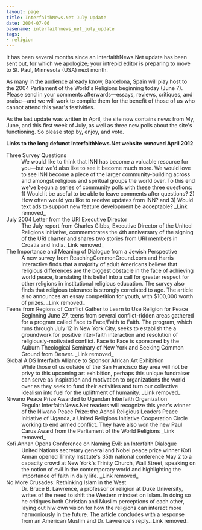 ```yaml
---
layout: page
title: InterfaithNews.Net July Update
date: 2004-07-06
basename: interfaithnews_net_july_update
tags:
- religion
---
```


It has been several months since an InterfaithNews.Net update has been sent out, for which we apologize;
your intrepid editor is preparing to move to St. Paul, Minnesota (USA) next month.

As many in the audience already know, Barcelona, Spain will play host to the 2004
Parliament of the World's Religions beginning today (June 7). Please send in your
comments afterwards&mdash;essays, reviews, critiques, and praise&mdash;and we will
work to compile them for the benefit of those of us who cannot attend this year's
festivities.

As the last update was written in April, the site now contains news from My, June,
and this first week of July, as well as three new polls about the site's functioning.
So please stop by, enjoy, and vote.

<!-- truncate -->

**Links to the long defunct InterfaithNews.Net website removed April 2012**

<dl>
<dt>Three Survey
Questions</dt>
<dd>We would like to think that INN has become a valuable resource for you&mdash;but
  we'd also like to see it become much more. We would love to see INN become a
  piece of the larger community-building across and amongst religious and spiritual
  groups the world over. To this end we've begun a series of community polls with
  these three questions: 1) Would it be useful to be able to leave comments after
  questions? 2) How often would you like to receive updates from INN? and 3) Would
  text ads to support new feature development be acceptable?
_Link removed_</dd>
<dt>July 2004 Letter from the URI Executive Director</dt>
<dd>The July report from Charles Gibbs, Executive Director of the United Religions
  Initiative, commemorates the 4th anniversary of the signing of the URI charter
and shares two stories from URI members in Croatia and India._Link removed_</dd>
<dt>The Importance and Meaning of Dialogue from a Jewish Perspective</dt>
<dd>A new survey from ReachingCommonGround.com and Harris Interactive finds that
  a majority of adult Americans believe that religious differences are the biggest
  obstacle in the face of achieving world peace, translating this belief into a
  call for greater respect for other religions in institutional religious education.
  The survey also finds that religious tolerance is strongly correlated to age.
  The article also announces an essay competition for youth, with $100,000 worth
of prizes.
_Link removed_</dd>
<dt>Teens from Regions of Conflict Gather to Learn to Use Religion for Peace</dt>
<dd>Beginning June 27, teens from several conflict-ridden areas gathered for a
  program called Face to Face/Faith to Faith. The program, which runs through July
  12 in New York City, seeks to establish the a groundwork for positive inter-faith
  interaction and resolution of religiously-motivated conflict. Face to Face is
  sponsored by the Auburn Theological Seminary of New York and Seeking Common Ground
from Denver.
_Link removed_</dd>
<dt>Global AIDS Interfaith Alliance to Sponsor African Art Exhibition</dt>
<dd> While those of us outside of the San Francisco Bay area will not be privy
  to this upcoming art exhibition, perhaps this unique fundraiser can serve as
  inspiration and motivation to organizations the world over as they seek to fund
  their activities and turn our collective idealism into fuel for the upliftment
of humanity.
_Link removed_</dd>
<dt>Niwano Peace Prize Awarded to Ugandan Interfaith Organization</dt>
<dd> Regular InterfaithNews.Net readers will recognize this year's winner of the
  Niwano Peace Prize: the Acholi Religious Leaders Peace Initiative of Uganda,
a United Religions Initiative Cooperation Circle working to end armed conflict.
  They have also won the new Paul Carus Award from the Parliament of the World
  Religions
  _Link removed_ </dd>
<dt>Kofi Annan Opens Conference on Naming Evil: an Interfaith Dialogue</dt>
<dd>United Nations secretary general and Nobel peace prize winner Kofi Annan opened
  Trinity Institute's 35th national conference May 2 to a capacity crowd at New
  York's Trinity Church, Wall Street, speaking on the notion of evil in the contemporary
world and highlighting the importance of faith in daily life.
_Link removed_ </dd>
<dt>No More Crusades: Rethinking Islam in the West</dt>
<dd> Dr. Bruce B. Lawrence, a professor or religion at Duke University, writes
  of the need to shift the Western mindset on Islam. In doing so he critiques both
  Christian and Muslim perceptions of each other, laying out hiw own vision for
  how the religions can interact more harmoniously in the future. The article concludes
with a response from an American Muslim and Dr. Lawrence's reply._Link removed_ </dd>
</dl>
